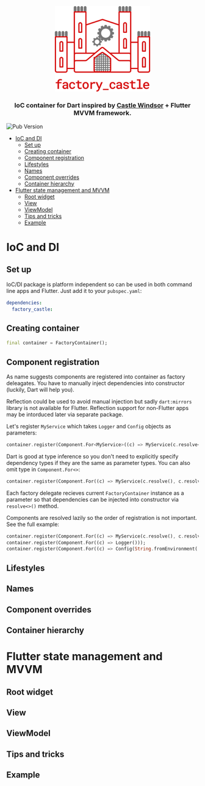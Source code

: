 <p align="center">
  <img src="https://raw.githubusercontent.com/nuc134r/factory_castle/master/.github/logo.svg?sanitize=true" width="250px">
</p>

<h3 align="center">IoC container for Dart inspired by <a href="https://github.com/castleproject/Windsor">Castle Windsor</a> + Flutter MVVM framework. </h2>

![Pub Version](https://img.shields.io/pub/v/factory_castle?label=pub.dev&labelColor=333940&logo=dart)

- [IoC and DI](#ioc-and-di)
  - [Set up](#set-up)
  - [Creating container](#creating-container)
  - [Component registration](#component-registration)
  - [Lifestyles](#lifestyles)
  - [Names](#names)
  - [Component overrides](#component-overrides)
  - [Container hierarchy](#container-hierarchy)
- [Flutter state management and MVVM](#flutter-state-management-and-mvvm)
  - [Root widget](#root-widget)
  - [View](#view)
  - [ViewModel](#viewmodel)
  - [Tips and tricks](#tips-and-tricks)
  - [Example](#example)

# IoC and DI
## Set up

IoC/DI package is platform independent so can be used in both command line apps and Flutter. Just add it to your `pubspec.yaml`:

```yaml
dependencies:
  factory_castle:
```

## Creating container

```dart
final container = FactoryContainer(); 
```

## Component registration

As name suggests components are registered into container as factory deleagates. You have to manually inject dependencies into constructor (luckily, Dart will help you). 

Reflection could be used to avoid manual injection but sadly `dart:mirrors` library is not available for Flutter. Reflection support for non-Flutter apps may be intorduced later via separate package.

Let's register `MyService` which takes `Logger` and `Config` objects as parameters:
```dart
container.register(Component.For<MyService>((c) => MyService(c.resolve<Logger>(), c.resolve<Config>())));
```

Dart is good at type inference so you don't need to explicitly specify dependency types if they are the same as parameter types. You can also omit type in `Component.For<>`:

```dart
container.register(Component.For((c) => MyService(c.resolve(), c.resolve())));
```

Each factory delegate recieves current `FactoryContainer` instance as a parameter so that dependencies can be injected into constructor via `resolve<>()` method. 

Components are resolved lazily so the order of registration is not important. See the full example:

```dart
container.register(Component.For((c) => MyService(c.resolve(), c.resolve())));
container.register(Component.For((c) => Logger()));
container.register(Component.For((c) => Config(String.fromEnvironment('Flavor'))));
```

## Lifestyles
## Names
## Component overrides
## Container hierarchy
# Flutter state management and MVVM
## Root widget
## View
## ViewModel
## Tips and tricks
## Example
